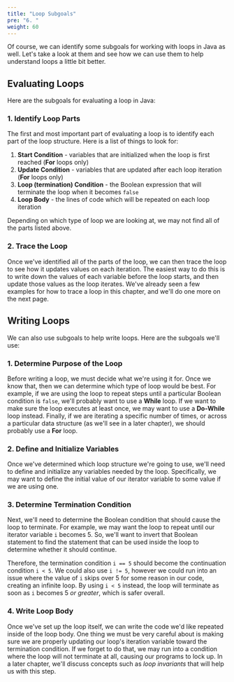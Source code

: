```yaml
---
title: "Loop Subgoals"
pre: "6. "
weight: 60
---
```


Of course, we can identify some subgoals for working with loops in Java as well. Let's take a look at them and see how we can use them to help understand loops a little bit better.

## Evaluating Loops

Here are the subgoals for evaluating a loop in Java:

### 1. Identify Loop Parts

The first and most important part of evaluating a loop is to identify each part of the loop structure. Here is a list of things to look for:

1. **Start Condition** - variables that are initialized when the loop is first reached (**For** loops only)
1. **Update Condition** - variables that are updated after each loop iteration (**For** loops only)
1. **Loop (termination) Condition** - the Boolean expression that will terminate the loop when it becomes `false`
1. **Loop Body** - the lines of code which will be repeated on each loop iteration

Depending on which type of loop we are looking at, we may not find all of the parts listed above. 

### 2. Trace the Loop

Once we've identified all of the parts of the loop, we can then trace the loop to see how it updates values on each iteration. The easiest way to do this is to write down the values of each variable before the loop starts, and then update those values as the loop iterates. We've already seen a few examples for how to trace a loop in this chapter, and we'll do one more on the next page.

## Writing Loops

We can also use subgoals to help write loops. Here are the subgoals we'll use:

### 1. Determine Purpose of the Loop

Before writing a loop, we must decide what we're using it for. Once we know that, then we can determine which type of loop would be best. For example, if we are using the loop to repeat steps until a particular Boolean condition is `false`, we'll probably want to use a **While** loop. If we want to make sure the loop executes at least once, we may want to use a **Do-While** loop instead. Finally, if we are iterating a specific number of times, or across a particular data structure (as we'll see in a later chapter), we should probably use a **For** loop. 

### 2. Define and Initialize Variables

Once we've determined which loop structure we're going to use, we'll need to define and initialize any variables needed by the loop. Specifically, we may want to define the initial value of our iterator variable to some value if we are using one.

### 3. Determine Termination Condition

Next, we'll need to determine the Boolean condition that should cause the loop to terminate. For example, we may want the loop to repeat until our iterator variable `i` becomes 5. So, we'll want to invert that Boolean statement to find the statement that can be used inside the loop to determine whether it should continue. 

Therefore, the termination condition `i == 5` should become the continuation condition `i < 5`. We could also use `i != 5`, however we could run into an issue where the value of `i` skips over 5 for some reason in our code, creating an infinite loop. By using `i < 5` instead, the loop will terminate as soon as `i` becomes 5 _or greater_, which is safer overall.

### 4. Write Loop Body

Once we've set up the loop itself, we can write the code we'd like repeated inside of the loop body. One thing we must be very careful about is making sure we are properly updating our loop's iteration variable toward the termination condition. If we forget to do that, we may run into a condition where the loop will not terminate at all, causing our programs to lock up. In a later chapter, we'll discuss concepts such as _loop invariants_ that will help us with this step. 